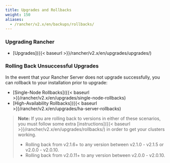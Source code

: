 ```yaml
---
title: Upgrades and Rollbacks
weight: 150
aliases:
  - /rancher/v2.x/en/backups/rollbacks/
---
```


### Upgrading Rancher

- [Upgrades]({{< baseurl >}}/rancher/v2.x/en/upgrades/upgrades/)

### Rolling Back Unsuccessful Upgrades

In the event that your Rancher Server does not upgrade successfully, you can rollback to your installation prior to upgrade:

- [Single-Node Rollbacks]({{< baseurl >}}/rancher/v2.x/en/upgrades/single-node-rollbacks)
- [High-Availability Rollbacks]({{< baseurl >}}/rancher/v2.x/en/upgrades/ha-server-rollbacks)

> **Note:** If you are rolling back to versions in either of these scenarios, you must follow some extra [instructions]({{< baseurl >}}/rancher/v2.x/en/upgrades/rollbacks/) in order to get your clusters working.
>
>- Rolling back from v2.1.6+ to any version between v2.1.0 - v2.1.5 or v2.0.0 - v2.0.10.
>- Rolling back from v2.0.11+ to any version between v2.0.0 - v2.0.10.  
